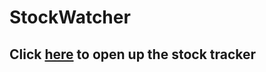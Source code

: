 # StockWatcher
## Click <a href=http://watchthestocks.herokuapp.com>here</a> to open up the stock tracker
